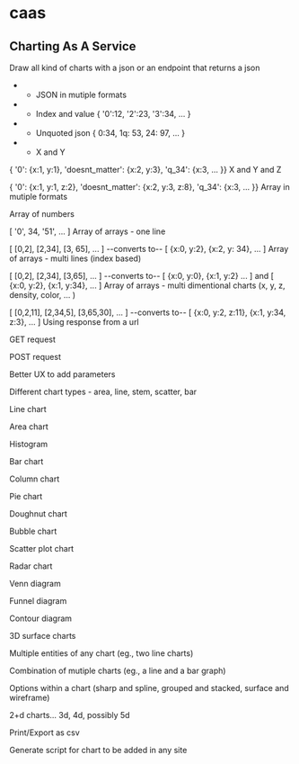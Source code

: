 # caas

## Charting As A Service

Draw all kind of charts with a json or an endpoint that returns a json

* + JSON in mutiple formats
 * + Index and value
     { '0':12, '2':23, '3':34, ... }
 * + Unquoted json
     { 0:34, 1q: 53, 24: 97, ... }
 * + X and Y

{ '0': {x:1, y:1}, 'doesnt_matter': {x:2, y:3}, 'q_34': {x:3, ... }}
X and Y and Z

{ '0': {x:1, y:1, z:2}, 'doesnt_matter': {x:2, y:3, z:8}, 'q_34': {x:3, ... }}
Array in mutiple formats

Array of numbers

[ '0', 34, '51', ... ]
Array of arrays - one line

[ [0,2], [2,34], [3, 65], ... ] --converts to-- [ {x:0, y:2}, {x:2, y: 34}, ... ]
Array of arrays - multi lines (index based)

[ [0,2], [2,34], [3,65], ... ] --converts to-- [ {x:0, y:0}, {x:1, y:2} ... ] and [ {x:0, y:2}, {x:1, y:34}, ... ] 
Array of arrays - multi dimentional charts (x, y, z, density, color, ... )

[ [0,2,11], [2,34,5], [3,65,30], ... ] --converts to-- [ {x:0, y:2, z:11}, {x:1, y:34, z:3}, ... ]
Using response from a url

GET request

POST request

Better UX to add parameters

Different chart types - area, line, stem, scatter, bar

 Line chart

 Area chart

 Histogram

 Bar chart

 Column chart

 Pie chart

 Doughnut chart

 Bubble chart

 Scatter plot chart

 Radar chart

 Venn diagram

 Funnel diagram

 Contour diagram

 3D surface charts

 Multiple entities of any chart (eg., two line charts)

 Combination of mutiple charts (eg., a line and a bar graph)

 Options within a chart (sharp and spline, grouped and stacked, surface and wireframe)

 2+d charts... 3d, 4d, possibly 5d

 Print/Export as csv

 Generate script for chart to be added in any site
